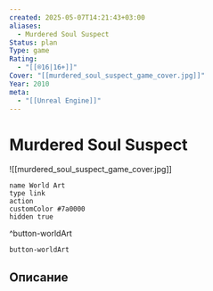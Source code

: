 ```yaml
---
created: 2025-05-07T14:21:43+03:00
aliases:
  - Murdered Soul Suspect
Status: plan
Type: game
Rating:
  - "[[®️16|16+]]"
Cover: "[[murdered_soul_suspect_game_cover.jpg]]"
Year: 2010
meta:
  - "[[Unreal Engine]]"
---
```


# Murdered Soul Suspect

![[murdered_soul_suspect_game_cover.jpg]]


```button
name World Art
type link
action 
customColor #7a0000
hidden true
```
^button-worldArt



`button-worldArt`

## Описание


